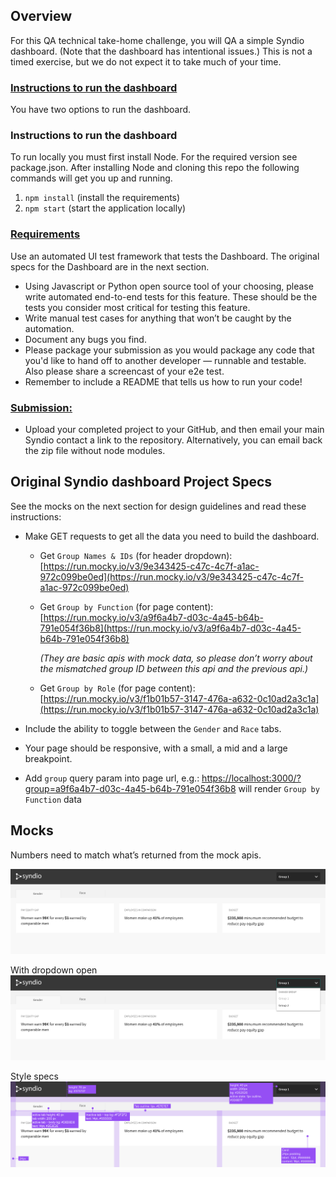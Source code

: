 ## Overview

For this QA technical take-home challenge, you will QA a simple Syndio dashboard. (Note that the dashboard has intentional issues.) This is not a timed exercise, but we do not expect it to take much of your time.


### <span style="text-decoration:underline;">Instructions to run the dashboard</span>

You have two options to run the dashboard.

### Instructions to run the dashboard

To run locally you must first install Node. For the required version see package.json. After installing Node and cloning this repo the following commands will get you up and running.

1. `npm install` (install the requirements)
2. `npm start` (start the application locally)



### <span style="text-decoration:underline;">Requirements</span>

Use an automated UI test framework that tests the Dashboard. The original specs for the Dashboard are in the next section.



*   Using Javascript or Python open source tool of your choosing, please write automated end-to-end tests for this feature. These should be the tests you consider most critical for testing this feature.
*   Write manual test cases for anything that won’t be caught by the automation.
*   Document any bugs you find.
*   Please package your submission as you would package any code that you'd like to hand off to another developer — runnable and testable. Also please share a screencast of your e2e test.
*   Remember to include a README that tells us how to run your code!


### <span style="text-decoration:underline;">Submission:</span>



*   Upload your completed project to your GitHub, and then email your main Syndio contact a link to the repository. Alternatively, you can email back the zip file without node modules.




## Original Syndio dashboard Project Specs

See the mocks on the next section for design guidelines and read these instructions:



*   Make GET requests to get all the data you need to build the dashboard.

    *   Get `Group Names & IDs` (for header dropdown): [https://run.mocky.io/v3/9e343425-c47c-4c7f-a1ac-972c099be0ed](https://run.mocky.io/v3/9e343425-c47c-4c7f-a1ac-972c099be0ed)

    *   Get `Group by Function` (for page content): [https://run.mocky.io/v3/a9f6a4b7-d03c-4a45-b64b-791e054f36b8](https://run.mocky.io/v3/a9f6a4b7-d03c-4a45-b64b-791e054f36b8)

        _(They are basic apis with mock data, so please don’t worry about the mismatched group ID between this api and the previous api.)_

    *   Get `Group by Role` (for page content): [https://run.mocky.io/v3/f1b01b57-3147-476a-a632-0c10ad2a3c1a](https://run.mocky.io/v3/f1b01b57-3147-476a-a632-0c10ad2a3c1a)

*   Include the ability to toggle between the `Gender` and `Race` tabs.
*   Your page should be responsive, with a small, a mid and a large breakpoint.
*   Add `group` query param into page url, e.g.:  [https://localhost:3000/?group=a9f6a4b7-d03c-4a45-b64b-791e054f36b8](http://localhost:3000/?group=2) will render `Group by Function` data

## Mocks


Numbers need to match what’s returned from the mock apis.


![alt_text](src/assets/dashboard.png "image_tooltip")


With dropdown open
![alt_text](src/assets/dashboard-dropdown.png "image_tooltip")


Style specs
![alt_text](src/assets/dashboard-spec.png "image_tooltip")

